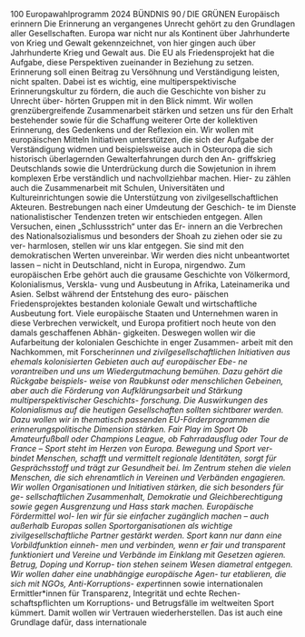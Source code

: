 100
Europawahlprogramm 2024
BÜNDNIS 90 / DIE GRÜNEN 
Europäisch erinnern
Die Erinnerung an vergangenes Unrecht gehört zu 
den Grundlagen aller Gesellschaften. Europa war 
nicht nur als Kontinent über Jahrhunderte von Krieg 
und Gewalt gekennzeichnet, von hier gingen auch 
über Jahrhunderte Krieg und Gewalt aus. Die EU als 
Friedensprojekt hat die Aufgabe, diese Perspektiven 
zueinander in Beziehung zu setzen. Erinnerung soll 
einen Beitrag zu Versöhnung und Verständigung 
leisten, nicht spalten. Dabei ist es wichtig, eine 
multiperspektivische Erinnerungskultur zu fördern, 
die auch die Geschichte von bisher zu Unrecht über-
hörten Gruppen mit in den Blick nimmt. Wir wollen 
grenzübergreifende Zusammenarbeit stärken und 
setzen uns für den Erhalt bestehender sowie für die 
Schaffung weiterer Orte der kollektiven Erinnerung, 
des Gedenkens und der Reflexion ein. Wir wollen 
mit europäischen Mitteln Initiativen unterstützen, 
die sich der Aufgabe der Verständigung widmen und 
beispielsweise auch in Osteuropa die sich historisch 
überlagernden Gewalterfahrungen durch den An-
griffskrieg Deutschlands sowie die Unterdrückung 
durch die Sowjetunion in ihrem komplexen Erbe 
verständlich und nachvollziehbar machen. Hier-
zu zählen auch die Zusammenarbeit mit Schulen, 
Universitäten und Kultureinrichtungen sowie die 
Unterstützung von zivilgesellschaftlichen Akteuren. 
Bestrebungen nach einer Umdeutung der Geschich-
te im Dienste nationalistischer Tendenzen treten wir 
entschieden entgegen.
Allen Versuchen, einen „Schlussstrich“ unter das Er-
innern an die Verbrechen des Nationalsozialismus 
und besonders der Shoah zu ziehen oder sie zu ver-
harmlosen, stellen wir uns klar entgegen. Sie sind 
mit den demokratischen Werten unvereinbar. Wir 
werden dies nicht unbeantwortet lassen – nicht in 
Deutschland, nicht in Europa, nirgendwo.
Zum europäischen Erbe gehört auch die grausame 
Geschichte von Völkermord, Kolonialismus, Verskla-
vung und Ausbeutung in Afrika, Lateinamerika und 
Asien. Selbst während der Entstehung des euro-
päischen Friedensprojektes bestanden koloniale 
Gewalt und wirtschaftliche Ausbeutung fort. Viele 
europäische Staaten und Unternehmen waren in 
diese Verbrechen verwickelt, und Europa profitiert 
noch heute von den damals geschaffenen Abhän-
gigkeiten. Deswegen wollen wir die Aufarbeitung 
der kolonialen Geschichte in enger Zusammen-
arbeit mit den Nachkommen, mit Forscher*innen 
und zivilgesellschaftlichen Initiativen aus ehemals 
kolonisierten Gebieten auch auf europäischer Ebe-
ne vorantreiben und uns um Wiedergutmachung 
bemühen. Dazu gehört die Rückgabe beispiels-
weise von Raubkunst oder menschlichen Gebeinen, 
aber auch die Förderung von Aufklärungsarbeit 
und Stärkung multiperspektivischer Geschichts-
forschung. Die Auswirkungen des Kolonialismus 
auf die heutigen Gesellschaften sollten sichtbarer 
werden. Dazu wollen wir in thematisch passenden 
EU-Förderprogrammen die erinnerungspolitische 
Dimension stärken.
Fair Play im Sport
Ob Amateurfußball oder Champions League, ob 
Fahrradausflug oder Tour de France – Sport steht 
im Herzen von Europa. Bewegung und Sport ver-
bindet Menschen, schafft und vermittelt regionale 
Identitäten, sorgt für Gesprächsstoff und trägt 
zur Gesundheit bei. Im Zentrum stehen die vielen 
Menschen, die sich ehrenamtlich in Vereinen und 
Verbänden engagieren. Wir wollen Organisationen 
und Initiativen stärken, die sich besonders für ge-
sellschaftlichen Zusammenhalt, Demokratie und 
Gleichberechtigung sowie gegen Ausgrenzung und 
Hass stark machen. Europäische Fördermittel wol-
len wir für sie einfacher zugänglich machen – auch 
außerhalb Europas sollen Sportorganisationen als 
wichtige zivilgesellschaftliche Partner gestärkt 
werden.
Sport kann nur dann eine Vorbildfunktion einneh-
men und verbinden, wenn er fair und transparent 
funktioniert und Vereine und Verbände im Einklang 
mit Gesetzen agieren. Betrug, Doping und Korrup-
tion stehen seinem Wesen diametral entgegen. Wir 
wollen daher eine unabhängige europäische Agen-
tur etablieren, die sich mit NGOs, Anti-Korruptions-
expert*innen sowie internationalen Ermittler*innen 
für Transparenz, Integrität und echte Rechen-
schaftspflichten um Korruptions- und Betrugsfälle 
im weltweiten Sport kümmert.
Damit wollen wir Vertrauen wiederherstellen. Das 
ist auch eine Grundlage dafür, dass internationale 
